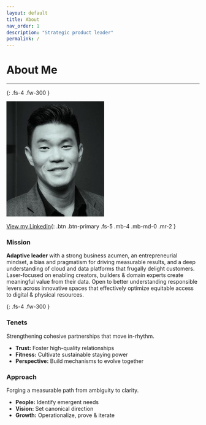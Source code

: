 ```yaml
---
layout: default
title: About
nav_order: 1
description: "Strategic product leader"
permalink: /
---
```



# About Me

---
{: .fs-4 .fw-300 }

![](/assets/images/bio-photo-2.jpg)

[View my LinkedIn](https://linkedin.com/in/shaneouchi){: .btn .btn-primary .fs-5 .mb-4 .mb-md-0 .mr-2 }


### **Mission**

**Adaptive leader** with a strong business acumen, an entrepreneurial mindset, a bias and pragmatism for driving measurable results, and a deep understanding of cloud and data platforms that frugally delight customers. Laser-focused on enabling creators, builders & domain experts create meaningful value from their data. Open to better understanding responsible levers across innovative spaces that effectively optimize equitable access to digital & physical resources. 

{: .fs-4 .fw-300 }

### **Tenets**

Strengthening cohesive partnerships that move in-rhythm. 

- **Trust:** Foster high-quality relationships
- **Fitness:** Cultivate sustainable staying power
- **Perspective:** Build mechanisms to evolve together

### **Approach**

Forging a measurable path from ambiguity to clarity. 

- **People:** Identify emergent needs
- **Vision:** Set canonical direction
- **Growth:** Operationalize, prove & iterate
